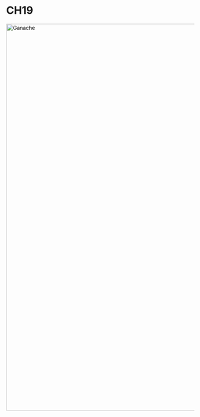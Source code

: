 # CH19
<img width="1033" alt="Ganache" src="https://user-images.githubusercontent.com/101309671/184497543-0e2d2017-ab76-40a7-9cbb-9ee1402cf42b.png">
